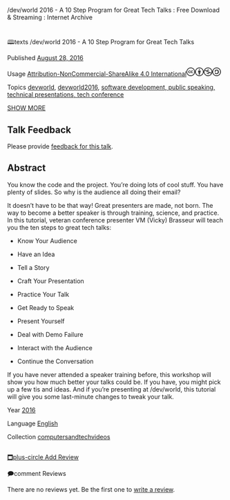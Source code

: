 /dev/world 2016 - A 10 Step Program for Great Tech Talks : Free Download & Streaming : Internet Archive

#

🕮texts
/dev/world 2016 - A 10 Step Program for Great Tech Talks

Published [August 28, 2016](https://archive.org/search.php?query=date:2016-08-28)

Usage [Attribution-NonCommercial-ShareAlike 4.0 International![](../_resources/8d6495b8b9252dc34978baab7767cce7.png)![](../_resources/640188d0aaaa43d67d275c3a3c2b7081.png)![](../_resources/d98add8ab7444cc2821eb1a6cd9d2baa.png)![](../_resources/0dd68be711ba64a59809fe9204f48a4e.png)](http://creativecommons.org/licenses/by-nc-sa/4.0/)

Topics [devworld](https://archive.org/search.php?query=subject%3A%22devworld%22), [devworld2016](https://archive.org/search.php?query=subject%3A%22devworld2016%22), [software development, public speaking, technical presentations, tech conference](https://archive.org/search.php?query=subject%3A%22software+development%2C+public+speaking%2C+technical+presentations%2C+tech+conference%22)

 [ SHOW MORE](https://archive.org/details/devworld2016-speakertraining#)

## Talk Feedback

Please provide [feedback for this talk](https://docs.google.com/forms/d/e/1FAIpQLSe_vnhEwn7Dfbyt5dfWRbBfD6_1XHNQpxaj5hbNEis4cZiedA/viewform).

## Abstract

You know the code and the project. You’re doing lots of cool stuff. You have plenty of slides. So why is the audience all doing their email?

It doesn’t have to be that way! Great presenters are made, not born. The way to become a better speaker is through training, science, and practice. In this tutorial, veteran conference presenter VM (Vicky) Brasseur will teach you the ten steps to great tech talks:

- Know Your Audience

- Have an Idea

- Tell a Story

- Craft Your Presentation

- Practice Your Talk

- Get Ready to Speak

- Present Yourself

- Deal with Demo Failure

- Interact with the Audience

- Continue the Conversation

If you have never attended a speaker training before, this workshop will show you how much better your talks could be. If you have, you might pick up a few tis and ideas. And if you’re presenting at /dev/world, this tutorial will give you some last-minute changes to tweak your talk.

Year  [2016](https://archive.org/search.php?query=year%3A%222016%22)

Language  [English](https://archive.org/search.php?query=%28language%3Aeng+OR+language%3A%22English%22%29)

Collection  [computersandtechvideos](https://archive.org/details/computersandtechvideos)

##

 [🗖plus-circle Add Review](https://archive.org/write-review.php?identifier=devworld2016-speakertraining)

🗩comment
Reviews

There are no reviews yet. Be the first one to [write a review](https://archive.org/write-review.php?identifier=devworld2016-speakertraining).